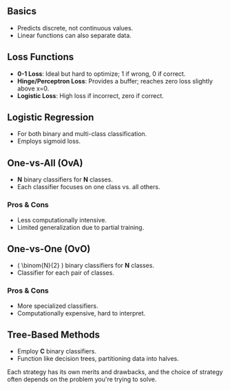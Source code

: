 ## Basics
- Predicts discrete, not continuous values.
- Linear functions can also separate data.

## Loss Functions
- **0-1 Loss**: Ideal but hard to optimize; 1 if wrong, 0 if correct.
- **Hinge/Perceptron Loss**: Provides a buffer; reaches zero loss slightly above x=0.
- **Logistic Loss**: High loss if incorrect, zero if correct.

## Logistic Regression
- For both binary and multi-class classification.
- Employs sigmoid loss.

## One-vs-All (OvA)
- **N** binary classifiers for **N** classes.
- Each classifier focuses on one class vs. all others.
  
### Pros & Cons
- Less computationally intensive.
- Limited generalization due to partial training.

## One-vs-One (OvO)
- \( \binom{N}{2} \) binary classifiers for **N** classes.
- Classifier for each pair of classes.

### Pros & Cons
- More specialized classifiers.
- Computationally expensive, hard to interpret.

## Tree-Based Methods
- Employ **C** binary classifiers.
- Function like decision trees, partitioning data into halves.

Each strategy has its own merits and drawbacks, and the choice of strategy often depends on the problem you're trying to solve.